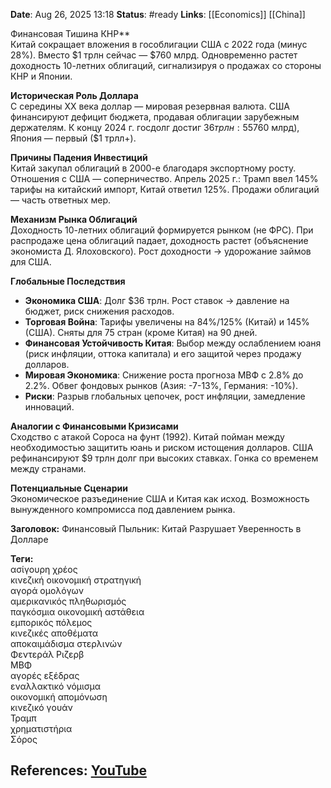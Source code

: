 **Date**: Aug 26, 2025 13:18
**Status**: #ready 
**Links**: [[Economics]] [[China]]

Финансовая Тишина КНР**  
Китай сокращает вложения в гособлигации США с 2022 года (минус 28%). Вместо $1 трлн сейчас — $760 млрд. Одновременно растет доходность 10-летних облигаций, сигнализируя о продажах со стороны КНР и Японии.  

**Историческая Роль Доллара**  
С середины XX века доллар — мировая резервная валюта. США финансируют дефицит бюджета, продавая облигации зарубежным держателям. К концу 2024 г. госдолг достиг $36 трлн: 55% — у Americans, 20% — у ФРС и госучреждений, 25% — у иностранцев. Китай — второй держатель ($760 млрд), Япония — первый ($1 трлл+).  

**Причины Падения Инвестиций**  
Китай закупал облигаций в 2000-е благодаря экспортному росту. Отношения с США — соперничество. Апрель 2025 г.: Трамп ввел 145% тарифы на китайский импорт, Китай ответил 125%. Продажи облигаций — часть ответных мер.  

**Механизм Рынка Облигаций**  
Доходность 10-летних облигаций формируется рынком (не ФРС). При распродаже цена облигаций падает, доходность растет (объяснение экономиста Д. Ялоховского). Рост доходности → удорожание займов для США.  

**Глобальные Последствия**  
*   **Экономика США**: Долг $36 трлн. Рост ставок → давление на бюджет, риск снижения расходов.  
*   **Торговая Война**: Тарифы увеличены на 84%/125% (Китай) и 145% (США). Сняты для 75 стран (кроме Китая) на 90 дней.  
*   **Финансовая Устойчивость Китая**: Выбор между ослаблением юаня (риск инфляции, оттока капитала) и его защитой через продажу долларов.  
*   **Мировая Экономика**: Снижение роста прогноза МВФ с 2.8% до 2.2%. Обвег фондовых рынков (Азия: -7-13%, Германия: -10%).  
*   **Риски**: Разрыв глобальных цепочек, рост инфляции, замедление инноваций.  

**Аналогии с Финансовыми Кризисами**  
Сходство с атакой Сороса на фунт (1992). Китай пойман между необходимостью защитить юань и риском истощения долларов. США рефинансируют $9 трлн долг при высоких ставках. Гонка со временем между странами.  

**Потенциальные Сценарии**  
Экономическое разъединение США и Китая как исход. Возможность вынужденного компромисса под давлением рынка.  

**Заголовок:** Финансовый Пыльник: Китай Разрушает Уверенность в Долларе  

**Теги:**  
 ασίγουρη χρέος  
 κινεζική οικονομική στρατηγική  
 αγορά ομολόγων  
 αμερικανικός πληθωρισμός  
 παγκόσμια οικονομική αστάθεια  
 εμπορικός πόλεμος  
 κινεζικές αποθέματα  
 αποκαιμάδισμα στερλινών  
 Φεντεράλ Ριζερβ  
 ΜΒΦ  
 αγορές εξέδρας  
 εναλλακτικό νόμισμα  
 οικονομική απομόνωση  
 κινεζικό γουάν  
 Τραμπ  
 χρηματιστήρια  
 Σόρος

## References: [YouTube](https://www.youtube.com/watch?v=RpxCWyxO7Tk)
